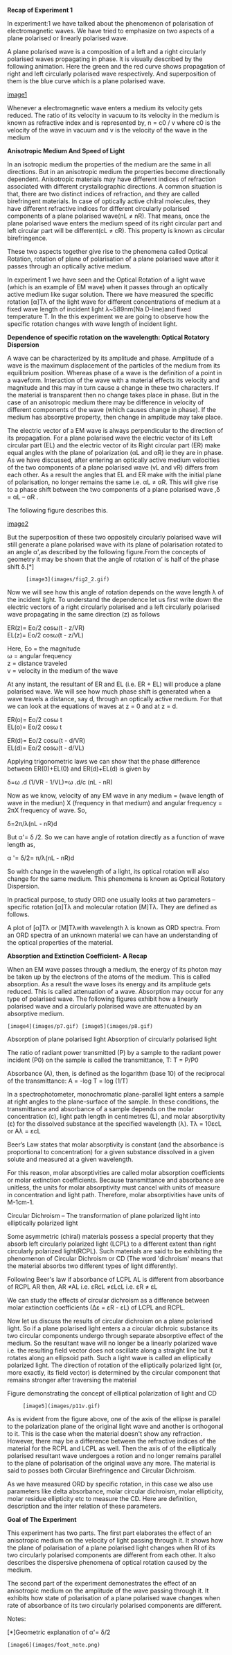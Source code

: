 **Recap of Experiment 1**

In experiment:1 we have talked about the phenomenon of polarisation of electromagnetic waves. We have tried to emphasize on two aspects of a plane polarised or linearly polarised wave.  

A plane polarised wave is a composition of a left and a right circularly polarised waves propagating in phase. It is visually described by the following animation. Here the green and the red curve shows propagation of right and left circularly polarised wave respectively. And superposition of them is the blue curve which is a plane polarised wave.  

[image1](images/p6.gif)  

Whenever a electromagnetic wave enters a medium its velocity gets reduced. The ratio of its velocity in vacuum to its velocity in the medium is known as refractive index and is represented by, n = c0 / v where c0 is the velocity of the wave in vacuum and v is the velocity of the wave in the medium  

**Anisotropic Medium And Speed of Light**  

In an isotropic medium the properties of the medium are the same in all directions. But in an anisotropic medium the properties become directionally dependent. Anisotropic materials may have different indices of refraction associated with different crystallographic directions. A common situation is that, there are two distinct indices of refraction, and they are called birefringent materials. In case of optically active chilral molecules, they have different refractive indices for different circularly polarised components of a plane polarised wave(nL ≠ nR). That means, once the plane polarised wave enters the medium speed of its right circular part and left circular part will be different(cL ≠ cR). This property is known as circular birefringence.  

These two aspects together give rise to the phenomena called Optical Rotation, rotation of plane of polarisation of a plane polarised wave after it passes through an optically active medium.  

In experiment 1 we have seen and the Optical Rotation of a light wave (which is an example of EM wave) when it passes through an optically active medium like sugar solution. There we have measured the specific rotation [α]Tλ of the light wave for different concentrations of medium at a fixed wave length of incident light λ~589nm(Na D-line)and fixed temperature T. In the this experiment we are going to observe how the specific rotation changes with wave length of incident light.  

**Dependence of specific rotation on the wavelength: Optical Rotatory Dispersion**  

A wave can be characterized by its amplitude and phase. Amplitude of a wave is the maximum displacement of the particles of the medium from its equilibrium position. Whereas phase of a wave is the definition of a point in a waveform. Interaction of the wave with a material effects its velocity and magnitude and this may in turn cause a change in these two characters. If the material is transparent then no change takes place in phase. But in the case of an anisotropic medium there may be difference in velocity of different components of the wave (which causes change in phase). If the medium has absorptive property, then change in amplitude may take place.  

The electric vector of a EM wave is always perpendicular to the direction of its propagation. For a plane polarised wave the electric vector of its Left circular part (EL) and the electric vector of its Right circular part (ER) make equal angles with the plane of polarization (αL and αR) ie they are in phase. As we have discussed, after entering an optically active medium velocities of the two components of a plane polarised wave (vL and vR) differs from each other. As a result the angles that EL and ER make with the initial plane of polarisation, no longer remains the same i.e. αL ≠ αR. This will give rise to a phase shift between the two components of a plane polarised wave ,δ = αL – αR .  

The following figure describes this.  

[image2](images/fig1.jpg)    

But the superposition of these two oppositely circularly polarised wave will still generate a plane polarised wave with its plane of polarisation rotated to an angle α',as described by the following figure.From the concepts of geometry it may be shown that the angle of rotation α' is half of the phase shift δ.[*]

    	  [image3](images/fig2_2.gif)	      

Now we will see how this angle of rotation depends on the wave length λ of the incident light. To understand the dependence let us first write down the electric vectors of a right circularly polarised and a left circularly polarised wave propagating in the same direction (z) as follows  

ER(z)= Eo/2 cosω(t - z/VR)  
EL(z)= Eo/2 cosω(t - z/VL)  

Here, Eo = the magnitude  
ω = angular frequency  
z = distance traveled  
v = velocity in the medium of the wave  


At any instant, the resultant of ER and EL (i.e. ER + EL) will produce a plane polarised wave. We will see how much phase shift is generated when a wave travels a distance, say d, through an optically active medium. For that we can look at the equations of waves at z = 0 and at z = d.  
  
ER(o)= Eo/2 cosω t  
EL(o)= Eo/2 cosω t  

ER(d)= Eo/2 cosω(t - d/VR)  
EL(d)= Eo/2 cosω(t - d/VL)  

Applying trigonometric laws we can show that the phase difference between ER(0)+EL(0) and ER(d)+EL(d) is given by  

δ=ω .d (1/VR - 1/VL)=ω .d/c (nL - nR)  

Now as we know, velocity of any EM wave in any medium = (wave length of wave in the mediun) X (frequency in that medium) and angular frequency = 2πX frequency of wave. So,  

δ=2π/λ(nL - nR)d  

But α'= δ /2. So we can have angle of rotation directly as a function of wave length as,  

α '= δ/2= π/λ(nL - nR)d  

So with change in the wavelength of a light, its optical rotation will also change for the same medium. This phenomena is known as Optical Rotatory Dispersion.  

In practical purpose, to study ORD one usually looks at two parameters – specific rotation [α]Tλ and molecular rotation [M]Tλ. They are defined as follows.  

A plot of [α]Tλ or [M]Tλwith wavelength λ is known as ORD spectra. From an ORD spectra of an unknown material we can have an understanding of the optical properties of the material.  


**Absorption and Extinction Coefficient- A Recap**  

When an EM wave passes through a medium, the energy of its photon may be taken up by the electrons of the atoms of the medium. This is called absorption. As a result the wave loses its energy and its amplitude gets reduced. This is called attenuation of a wave. Absorption may occur for any type of polarised wave. The following figures exhibit how a linearly polarised wave and a circularly polarised wave are attenuated by an absorptive medium.  

   	[image4](images/p7.gif) [image5](images/p8.gif)  
	
Absorption of plane polarised light  	Absorption of circularly polarised light


The ratio of radiant power transmitted (P) by a sample to the radiant power incident (P0) on the sample is called the transmittance, T: T = P/P0

Absorbance (A), then, is defined as the logarithm (base 10) of the reciprocal of the transmittance:
A = -log T = log (1/T)

In a spectrophotometer, monochromatic plane-parallel light enters a sample at right angles to the plane-surface of the sample. In these conditions, the transmittance and absorbance of a sample depends on the molar concentration (c), light path length in centimetres (L), and molar absorptivity (ε) for the dissolved substance at the specified wavelength (λ).
Tλ = 10εcL or Aλ = εcL

Beer’s Law states that molar absorptivity is constant (and the absorbance is proportional to concentration) for a given substance dissolved in a given solute and measured at a given wavelength.

For this reason, molar absorptivities are called molar absorption coefficients or molar extinction coefficients. Because transmittance and absorbance are unitless, the units for molar absorptivity must cancel with units of measure in concentration and light path. Therefore, molar absorptivities have units of M-1cm-1.

Circular Dichroism – The transformation of plane polarized light into elliptically polarized light

Some asymmetric (chiral) materials possess a special property that they absorb left circularly polarized light (LCPL) to a different extent than right circularly polarized light(RCPL). Such materials are said to be exhibiting the phenomenon of Circular Dichroism or CD (The word 'dichroism' means that the material absorbs two different types of light differently).

Following Beer's law if absorbance of LCPL AL is different from absorbance of RCPL AR then,
AR ≠AL
i.e. εRcL ≠εLcL
i.e. εR ≠ εL



We can study the effects of circular dichroism as a difference between molar extinction coefficients (∆ε = εR - εL) of LCPL and RCPL.  

Now let us discuss the results of circular dichroism on a plane polarised light. So if a plane polarised light enters a a circular dichroic substance its two circular components undergo through separate absorptive effect of the medium. So the resultant wave will no longer be a linearly polarized wave i.e. the resulting field vector does not oscillate along a straight line but it rotates along an ellipsoid path. Such a light wave is called an elliptically polarized light. The direction of rotation of the elliptically polarized light (or, more exactly, its field vector) is determined by the circular component that remains stronger after traversing the material  

Figure demonstrating the concept of elliptical polarization of light and CD  

         [image5](images/p11v.gif)		     

As is evident from the figure above, one of the axis of the ellipse is parallel to the polarization plane of the original light wave and another is orthogonal to it. This is the case when the material doesn't show any refraction. However, there may be a difference between the refractive indices of the material for the RCPL and LCPL as well. Then the axis of of the elliptically polarised resultant wave undergoes a rotion and no longer remains parallel to the plane of polarisation of the original wave any more. The material is said to posses both Circular Birefringence and Circular Dichroism.  

As we have measured ORD by specific rotation, in this case we also use parameters like delta absorbance, molar circular dichroism, molar ellipticity, molar residue ellipticity etc to measure the CD. Here are definition, description and the inter relation of these parameters.

**Goal of The Experiment**

This experiment has two parts. The first part elaborates the effect of an anisotropic medium on the velocity of light passing through it. It shows how the plane of polarisation of a plane polarised light changes when RI of its two circularly polarised components are different from each other. It also describes the dispersive phenomena of optical rotation caused by the medium.  

The second part of the experiment demonestrates the effect of an anisotropic medium on the amplitude of the wave passing through it. It exhibits how state of polarisation of a plane polarised wave changes when rate of absorbance of its two circularly polarised components are different.  

Notes:

[*]Geometric explanation of α'= δ/2


    [image6](images/foot_note.png)